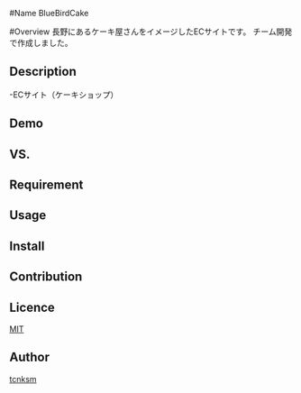 #Name
BlueBirdCake

#Overview
長野にあるケーキ屋さんをイメージしたECサイトです。
チーム開発で作成しました。

## Description
-ECサイト（ケーキショップ）
## Demo

## VS. 

## Requirement

## Usage

## Install

## Contribution

## Licence

[MIT](https://github.com/tcnksm/tool/blob/master/LICENCE)

## Author

[tcnksm](https://github.com/tcnksm)
